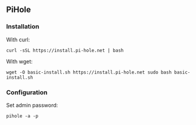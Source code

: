 ## PiHole

### Installation

With curl:

`curl -sSL https://install.pi-hole.net | bash`

With wget:

`wget -O basic-install.sh https://install.pi-hole.net
sudo bash basic-install.sh`

### Configuration

Set admin password:

`pihole -a -p`
